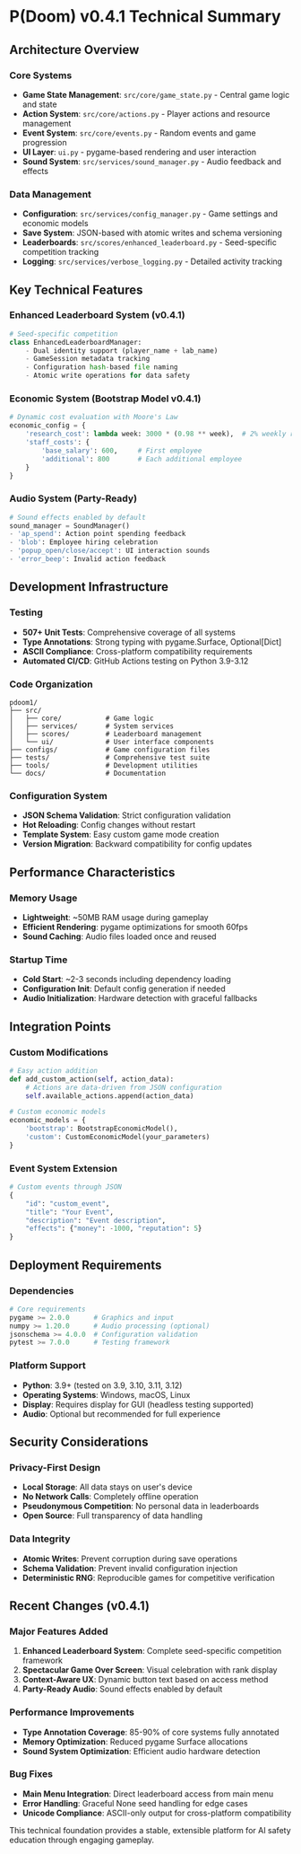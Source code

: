 # P(Doom) v0.4.1 Technical Summary

## Architecture Overview

### Core Systems
- **Game State Management**: `src/core/game_state.py` - Central game logic and state
- **Action System**: `src/core/actions.py` - Player actions and resource management
- **Event System**: `src/core/events.py` - Random events and game progression
- **UI Layer**: `ui.py` - pygame-based rendering and user interaction
- **Sound System**: `src/services/sound_manager.py` - Audio feedback and effects

### Data Management
- **Configuration**: `src/services/config_manager.py` - Game settings and economic models
- **Save System**: JSON-based with atomic writes and schema versioning
- **Leaderboards**: `src/scores/enhanced_leaderboard.py` - Seed-specific competition tracking
- **Logging**: `src/services/verbose_logging.py` - Detailed activity tracking

## Key Technical Features

### Enhanced Leaderboard System (v0.4.1)
```python
# Seed-specific competition
class EnhancedLeaderboardManager:
    - Dual identity support (player_name + lab_name)
    - GameSession metadata tracking
    - Configuration hash-based file naming
    - Atomic write operations for data safety
```

### Economic System (Bootstrap Model v0.4.1)
```python
# Dynamic cost evaluation with Moore's Law
economic_config = {
    'research_cost': lambda week: 3000 * (0.98 ** week),  # 2% weekly reduction
    'staff_costs': {
        'base_salary': 600,     # First employee
        'additional': 800       # Each additional employee
    }
}
```

### Audio System (Party-Ready)
```python
# Sound effects enabled by default
sound_manager = SoundManager()
- 'ap_spend': Action point spending feedback
- 'blob': Employee hiring celebration
- 'popup_open/close/accept': UI interaction sounds
- 'error_beep': Invalid action feedback
```

## Development Infrastructure

### Testing
- **507+ Unit Tests**: Comprehensive coverage of all systems
- **Type Annotations**: Strong typing with pygame.Surface, Optional[Dict]
- **ASCII Compliance**: Cross-platform compatibility requirements
- **Automated CI/CD**: GitHub Actions testing on Python 3.9-3.12

### Code Organization
```
pdoom1/
├── src/
│   ├── core/           # Game logic
│   ├── services/       # System services
│   ├── scores/         # Leaderboard management
│   └── ui/             # User interface components
├── configs/            # Game configuration files
├── tests/              # Comprehensive test suite
├── tools/              # Development utilities
└── docs/               # Documentation
```

### Configuration System
- **JSON Schema Validation**: Strict configuration validation
- **Hot Reloading**: Config changes without restart
- **Template System**: Easy custom game mode creation
- **Version Migration**: Backward compatibility for config updates

## Performance Characteristics

### Memory Usage
- **Lightweight**: ~50MB RAM usage during gameplay
- **Efficient Rendering**: pygame optimizations for smooth 60fps
- **Sound Caching**: Audio files loaded once and reused

### Startup Time
- **Cold Start**: ~2-3 seconds including dependency loading
- **Configuration Init**: Default config generation if needed
- **Audio Initialization**: Hardware detection with graceful fallbacks

## Integration Points

### Custom Modifications
```python
# Easy action addition
def add_custom_action(self, action_data):
    # Actions are data-driven from JSON configuration
    self.available_actions.append(action_data)

# Custom economic models
economic_models = {
    'bootstrap': BootstrapEconomicModel(),
    'custom': CustomEconomicModel(your_parameters)
}
```

### Event System Extension
```python
# Custom events through JSON
{
    "id": "custom_event",
    "title": "Your Event",
    "description": "Event description",
    "effects": {"money": -1000, "reputation": 5}
}
```

## Deployment Requirements

### Dependencies
```python
# Core requirements
pygame >= 2.0.0      # Graphics and input
numpy >= 1.20.0      # Audio processing (optional)
jsonschema >= 4.0.0  # Configuration validation
pytest >= 7.0.0      # Testing framework
```

### Platform Support
- **Python**: 3.9+ (tested on 3.9, 3.10, 3.11, 3.12)
- **Operating Systems**: Windows, macOS, Linux
- **Display**: Requires display for GUI (headless testing supported)
- **Audio**: Optional but recommended for full experience

## Security Considerations

### Privacy-First Design
- **Local Storage**: All data stays on user's device
- **No Network Calls**: Completely offline operation
- **Pseudonymous Competition**: No personal data in leaderboards
- **Open Source**: Full transparency of data handling

### Data Integrity
- **Atomic Writes**: Prevent corruption during save operations
- **Schema Validation**: Prevent invalid configuration injection
- **Deterministic RNG**: Reproducible games for competitive verification

## Recent Changes (v0.4.1)

### Major Features Added
1. **Enhanced Leaderboard System**: Complete seed-specific competition framework
2. **Spectacular Game Over Screen**: Visual celebration with rank display
3. **Context-Aware UX**: Dynamic button text based on access method
4. **Party-Ready Audio**: Sound effects enabled by default

### Performance Improvements
- **Type Annotation Coverage**: 85-90% of core systems fully annotated
- **Memory Optimization**: Reduced pygame Surface allocations
- **Sound System Optimization**: Efficient audio hardware detection

### Bug Fixes
- **Main Menu Integration**: Direct leaderboard access from main menu
- **Error Handling**: Graceful None seed handling for edge cases
- **Unicode Compliance**: ASCII-only output for cross-platform compatibility

This technical foundation provides a stable, extensible platform for AI safety education through engaging gameplay.
